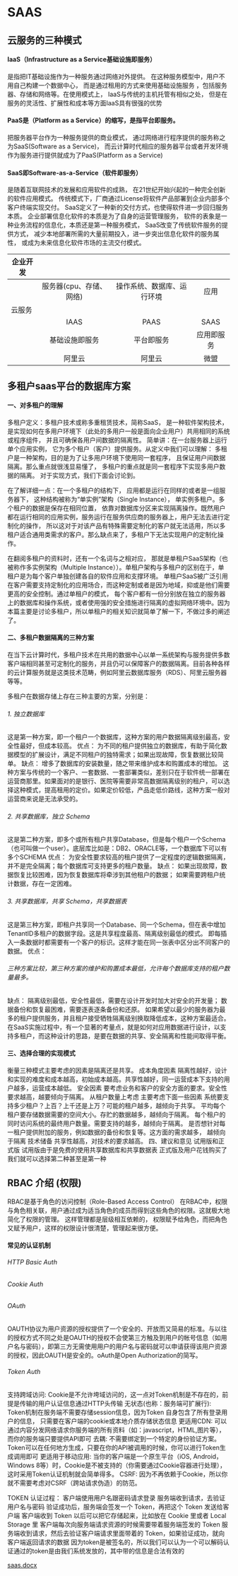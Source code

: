 # SAAS

## 云服务的三种模式

#### IaaS（Infrastructure as a Service基础设施即服务）
是指把IT基础设施作为一种服务通过网络对外提供。
在这种服务模型中，用户不用自己构建一个数据中心，
而是通过租用的方式来使用基础设施服务
，包括服务器、存储和网络等。在使用模式上，
IaaS与传统的主机托管有相似之处，
但是在服务的灵活性、扩展性和成本等方面IaaS具有很强的优势
#### PaaS是（Platform as a Service）的缩写，是指平台即服务。
 把服务器平台作为一种服务提供的商业模式，
 通过网络进行程序提供的服务称之为SaaS(Software as a Service)，
 而云计算时代相应的服务器平台或者开发环境作为服务进行提供就成为了PaaS(Platform as a Service) 
#### SaaS即Software-as-a-Service（软件即服务）
 是随着互联网技术的发展和应用软件的成熟，
 在21世纪开始兴起的一种完全创新的软件应用模式。
 传统模式下，厂商通过License将软件产品部署到企业内部多个客户终端实现交付。
 SaaS定义了一种新的交付方式，也使得软件进一步回归服务本质。
 企业部署信息化软件的本质是为了自身的运营管理服务，
 软件的表象是一种业务流程的信息化，本质还是第一种服务模式，
 SaaS改变了传统软件服务的提供方式，
 减少本地部署所需的大量前期投入，进一步突出信息化软件的服务属性，
 或成为未来信息化软件市场的主流交付模式。
 
 
 
 
| 企业开发 |  |  | |
| ----- | :---: | :---: | :---: |
|  | 服务器(cpu、存储、网络) | 操作系统、数据库、运行环境 |  应用 |
| 云服务 |  |  | |
|  |  IAAS | PAAS | SAAS |
|  |   基础设施即服务 | 平台即服务 |应用即服务|
| | 阿里云 | 阿里云 | 微盟 |   

## 多租户saas平台的数据库方案

#### 一、对多租户的理解
多租户定义：多租户技术或称多重租赁技术，简称SaaS，
是一种软件架构技术，是实现如何在多用户环境下（此处的多用户一般是面向企业用户）共用相同的系统或程序组件，
并且可确保各用户间数据的隔离性。
简单讲：在一台服务器上运行单个应用实例，
它为多个租户（客户）提供服务。从定义中我们可以理解：
多租户是一种架构，目的是为了让多用户环境下使用同一套程序，
且保证用户间数据隔离。那么重点就很浅显易懂了，
多租户的重点就是同一套程序下实现多用户数据的隔离。
对于实现方式，我们下面会讨论到。

在了解详细一点：在一个多租户的结构下，
应用都是运行在同样的或者是一组服务器下，
这种结构被称为“单实例”架构（Single Instance），
单实例多租户。多个租户的数据是保存在相同位置，
依靠对数据库分区来实现隔离操作。既然用户都在运行相同的应用实例，服务运行在服务供应商的服务器上，用户无法去进行定制化的操作，
所以这对于对该产品有特殊需要定制化的客户就无法适用，所以多租户适合通用类需求的客户。那么缺点来了，多租户下无法实现用户的定制化操作。

在翻阅多租户的资料时，还有一个名词与之相对应，
那就是单租户SaaS架构（也被称作多实例架构（Multiple Instance））。单租户架构与多租户的区别在于，单租户是为每个客户单独创建各自的软件应用和支撑环境。
单租户SaaS被广泛引用在客户需要支持定制化的应用场合，而这种定制或者是因为地域，抑或是他们需要更高的安全控制。通过单租户的模式，
每个客户都有一份分别放在独立的服务器上的数据库和操作系统，或者使用强的安全措施进行隔离的虚拟网络环境中。因为本篇主要是讨论多租户，所以单租户的相关知识就简单了解一下，不做过多的阐述了。
#### 二、多租户数据隔离的三种方案
在当下云计算时代，多租户技术在共用的数据中心以单一系统架构与服务提供多数客户端相同甚至可定制化的服务，并且仍可以保障客户的数据隔离。目前各种各样的云计算服务就是这类技术范畴，例如阿里云数据库服务（RDS）、阿里云服务器等等。

多租户在数据存储上存在三种主要的方案，分别是：
###### 1. 独立数据库
这是第一种方案，即一个租户一个数据库，这种方案的用户数据隔离级别最高，安全性最好，但成本较高。 
优点： 
为不同的租户提供独立的数据库，有助于简化数据模型的扩展设计，满足不同租户的独特需求；如果出现故障，恢复数据比较简单。 
缺点： 
增多了数据库的安装数量，随之带来维护成本和购置成本的增加。 
这种方案与传统的一个客户、一套数据、一套部署类似，差别只在于软件统一部署在运营商那里。如果面对的是银行、医院等需要非常高数据隔离级别的租户，可以选择这种模式，提高租用的定价。如果定价较低，产品走低价路线，这种方案一般对运营商来说是无法承受的。
###### 2. 共享数据库，独立 Schema 
这是第二种方案，即多个或所有租户共享Database，但是每个租户一个Schema（也可叫做一个user）。底层库比如是：DB2、ORACLE等，一个数据库下可以有多个SCHEMA 
优点： 
为安全性要求较高的租户提供了一定程度的逻辑数据隔离，并不是完全隔离；每个数据库可支持更多的租户数量。
缺点： 
如果出现故障，数据恢复比较困难，因为恢复数据库将牵涉到其他租户的数据； 
如果需要跨租户统计数据，存在一定困难。
###### 3. 共享数据库，共享 Schema，共享数据表
这是第三种方案，即租户共享同一个Database、同一个Schema，但在表中增加TenantID多租户的数据字段。这是共享程度最高、隔离级别最低的模式。 
即每插入一条数据时都需要有一个客户的标识。这样才能在同一张表中区分出不同客户的数据。
优点： 
###### 三种方案比较，第三种方案的维护和购置成本最低，允许每个数据库支持的租户数量最多。 
缺点： 
隔离级别最低，安全性最低，需要在设计开发时加大对安全的开发量； 数据备份和恢复最困难，需要逐表逐条备份和还原。
如果希望以最少的服务器为最多的租户提供服务，并且租户接受牺牲隔离级别换取降低成本，这种方案最适合。 
在SaaS实施过程中，有一个显著的考量点，就是如何对应用数据进行设计，以支持多租户，而这种设计的思路，是要在数据的共享、安全隔离和性能间取得平衡。
#### 三、选择合理的实现模式 
衡量三种模式主要考虑的因素是隔离还是共享。
成本角度因素 
隔离性越好，设计和实现的难度和成本越高，初始成本越高。共享性越好，同一运营成本下支持的用户越多，运营成本越低。
安全因素 
要考虑业务和客户的安全方面的要求。安全性要求越高，越要倾向于隔离。
从租户数量上考虑
主要考虑下面一些因素 
系统要支持多少租户？上百？上千还是上万？可能的租户越多，越倾向于共享。 
平均每个租户要存储数据需要的空间大小。存贮的数据越多，越倾向于隔离。 
每个租户的同时访问系统的最终用户数量。需要支持的越多，越倾向于隔离。 
是否想针对每一租户提供附加的服务，例如数据的备份和恢复等。这方面的需求越多， 越倾向于隔离
技术储备 
共享性越高，对技术的要求越高。
四、建议和意见
试用版和正式版
试用版由于是免费的使用共享数据库和共享数据表
正式版及用户花钱购买了我们就可以选择第二种甚至是第一种

## RBAC 介绍 (权限)

RBAC是基于角色的访问控制（Role-Based Access Control）
在RBAC中，权限与角色相关联，用户通过成为适当角色的成员而得到这些角色的权限。这就极大地简化了权限的管理。
这样管理都是层级相互依赖的，
权限赋予给角色，而把角色又赋予用户，这样的权限设计很清楚，管理起来很方便。

#### 常见的认证机制

###### HTTP Basic Auth

###### Cookie Auth

###### OAuth
OAUTH协议为用户资源的授权提供了一个安全的、开放而又简易的标准。与以往的授权方式不同之处是OAUTH的授权不会使第三方触及到用户的帐号信息（如用户名与密码），即第三方无需使用用户的用户名与密码就可以申请获得该用户资源的授权，因此OAUTH是安全的。oAuth是Open Authorization的简写。
###### Token Auth
支持跨域访问: Cookie是不允许垮域访问的，这一点对Token机制是不存在的，前提是传输的用户认证信息通过HTTP头传输 
无状态(也称：服务端可扩展行): Token机制在服务端不需要存储session信息，因为Token 自身包含了所有登录用户的信息， 只需要在客户端的cookie或本地介质存储状态信息 
更适用CDN: 可以通过内容分发网络请求你服务端的所有资料（如：javascript，HTML,图片等），而你的服务端只要提供API即可 
去耦: 不需要绑定到一个特定的身份验证方案。Token可以在任何地方生成，只要在你的API被调用的时候，你可以进行Token生成调用即可 
更适用于移动应用: 当你的客户端是一个原生平台（iOS, Android，Windows 8等）时，Cookie是不被支持的（你需要通过Cookie容器进行处理）， 这时采用Token认证机制就会简单得多。 
CSRF: 因为不再依赖于Cookie，所以你就不需要考虑对CSRF（跨站请求伪造）的防范。

TOKEN 认证过程：
客户端使用用户名跟密码请求登录 服务端收到请求，去验证用户名与密码 验证成功后，服务端会签发一个 Token，再把这个 Token 发送给客户端 客户端收到 Token 以后可以把它存储起来，比如放在 Cookie 里或者 Local Storage 里 客户端每次向服务端请求资源的时候需要带着服务端签发的 Token 服务端收到请求，然后去验证客户端请求里面带着的 Token，如果验证成功，就向客户端返回请求的数据 因为token是被签名的，所以我们可以认为一个可以解码认证通过的token是由我们系统发放的，其中带的信息是合法有效的

[saas.docx](../file/saas.docx)


